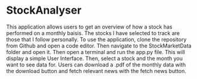 # StockAnalyser

This application allows users to get an overview of how a stock has performed on a monthly baisis. 
The stocks I have selected to track are those that I follow personally.
To use the application, clone the repository from Github and open a code editor. 
Then navigate to the StockMarketData folder and open it.
Then open a terminal and run the app.py file. This will display a simple User Interface.
Then, select a stock and the month you want to see data for.
Users can download a .pdf of the monthly data with the download button and fetch relevant news with the fetch news button.
